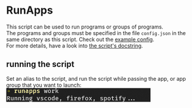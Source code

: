 # RunApps

This script can be used to run programs or groups of programs.  
The programs and groups must be specified in the file `config.json` in the same directory as this script. Check out the [example config](./config.json.example).  
For more details, have a look into [the script's docstring](./RunApps.ps1#L5).

## running the script

Set an alias to the script, and run the script while passing the app, or app group that you want to launch:  
![alt text](./docs/screenshot.png "Title")
